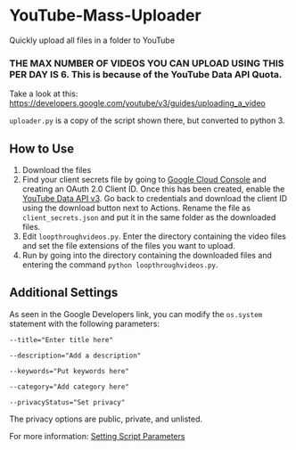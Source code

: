 # YouTube-Mass-Uploader
Quickly upload all files in a folder to YouTube

### THE MAX NUMBER OF VIDEOS YOU CAN UPLOAD USING THIS PER DAY IS 6. This is because of the YouTube Data API Quota.

Take a look at this:
https://developers.google.com/youtube/v3/guides/uploading_a_video

`uploader.py` is a copy of the script shown there, but converted to python 3.

## How to Use
1. Download the files
2. Find your client secrets file by going to [Google Cloud Console](https://console.cloud.google.com) and creating an OAuth 2.0 Client ID. Once this has been created, enable the [YouTube Data API v3](https://console.cloud.google.com/apis/library/youtube.googleapis.com?project=learned-house-346312). Go back to credentials and download the client ID using the download button next to Actions. Rename the file as `client_secrets.json` and put it in the same folder as the downloaded files.
3. Edit `loopthroughvideos.py`. Enter the directory containing the video files and set the file extensions of the files you want to upload.
4. Run by going into the directory containing the downloaded files and entering the command `python loopthroughvideos.py`.

## Additional Settings
As seen in the Google Developers link, you can modify the `os.system` statement with the following parameters:
```
--title="Enter title here"

--description="Add a description"

--keywords="Put keywords here"

--category="Add category here"

--privacyStatus="Set privacy"
```
The privacy options are public, private, and unlisted.

For more information: [Setting Script Parameters](https://developers.google.com/youtube/v3/guides/uploading_a_video#Calling)